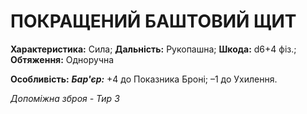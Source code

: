 ﻿# ПОКРАЩЕНИЙ БАШТОВИЙ ЩИТ

**Характеристика:** Сила; **Дальність:** Рукопашна; **Шкода:** d6+4 фіз.; **Обтяження:** Одноручна

**Особливість:** ***Бар'єр:*** +4 до Показника Броні; –1 до Ухилення.

*Допоміжна зброя - Тир 3*